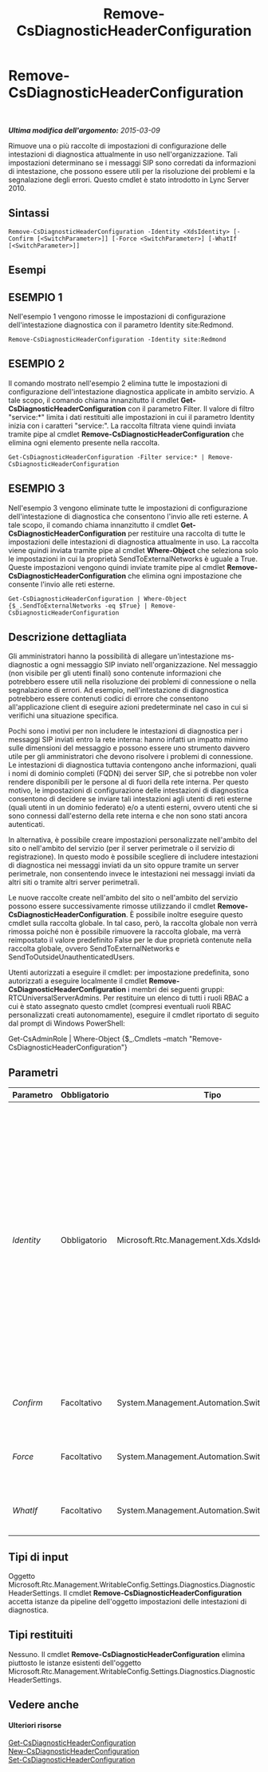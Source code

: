 ﻿---
title: Remove-CsDiagnosticHeaderConfiguration
TOCTitle: Remove-CsDiagnosticHeaderConfiguration
ms:assetid: d71b79f1-49f2-4a6c-8b3e-ca909e8d5f49
ms:mtpsurl: https://technet.microsoft.com/it-it/library/Gg398941(v=OCS.15)
ms:contentKeyID: 49302118
ms.date: 08/24/2015
mtps_version: v=OCS.15
ms.translationtype: HT
---

# Remove-CsDiagnosticHeaderConfiguration

 

_**Ultima modifica dell'argomento:** 2015-03-09_

Rimuove una o più raccolte di impostazioni di configurazione delle intestazioni di diagnostica attualmente in uso nell'organizzazione. Tali impostazioni determinano se i messaggi SIP sono corredati da informazioni di intestazione, che possono essere utili per la risoluzione dei problemi e la segnalazione degli errori. Questo cmdlet è stato introdotto in Lync Server 2010.

## Sintassi

    Remove-CsDiagnosticHeaderConfiguration -Identity <XdsIdentity> [-Confirm [<SwitchParameter>]] [-Force <SwitchParameter>] [-WhatIf [<SwitchParameter>]]

## Esempi

## ESEMPIO 1

Nell'esempio 1 vengono rimosse le impostazioni di configurazione dell'intestazione diagnostica con il parametro Identity site:Redmond.

    Remove-CsDiagnosticHeaderConfiguration -Identity site:Redmond

## ESEMPIO 2

Il comando mostrato nell'esempio 2 elimina tutte le impostazioni di configurazione dell'intestazione diagnostica applicate in ambito servizio. A tale scopo, il comando chiama innanzitutto il cmdlet **Get-CsDiagnosticHeaderConfiguration** con il parametro Filter. Il valore di filtro "service:\*" limita i dati restituiti alle impostazioni in cui il parametro Identity inizia con i caratteri "service:". La raccolta filtrata viene quindi inviata tramite pipe al cmdlet **Remove-CsDiagnosticHeaderConfiguration** che elimina ogni elemento presente nella raccolta.

    Get-CsDiagnosticHeaderConfiguration -Filter service:* | Remove-CsDiagnosticHeaderConfiguration

## ESEMPIO 3

Nell'esempio 3 vengono eliminate tutte le impostazioni di configurazione dell'intestazione di diagnostica che consentono l'invio alle reti esterne. A tale scopo, il comando chiama innanzitutto il cmdlet **Get-CsDiagnosticHeaderConfiguration** per restituire una raccolta di tutte le impostazioni delle intestazioni di diagnostica attualmente in uso. La raccolta viene quindi inviata tramite pipe al cmdlet **Where-Object** che seleziona solo le impostazioni in cui la proprietà SendToExternalNetworks è uguale a True. Queste impostazioni vengono quindi inviate tramite pipe al cmdlet **Remove-CsDiagnosticHeaderConfiguration** che elimina ogni impostazione che consente l'invio alle reti esterne.

    Get-CsDiagnosticHeaderConfiguration | Where-Object {$_.SendToExternalNetworks -eq $True} | Remove-CsDiagnosticHeaderConfiguration

## Descrizione dettagliata

Gli amministratori hanno la possibilità di allegare un'intestazione ms-diagnostic a ogni messaggio SIP inviato nell'organizzazione. Nel messaggio (non visibile per gli utenti finali) sono contenute informazioni che potrebbero essere utili nella risoluzione dei problemi di connessione o nella segnalazione di errori. Ad esempio, nell'intestazione di diagnostica potrebbero essere contenuti codici di errore che consentono all'applicazione client di eseguire azioni predeterminate nel caso in cui si verifichi una situazione specifica.

Pochi sono i motivi per non includere le intestazioni di diagnostica per i messaggi SIP inviati entro la rete interna: hanno infatti un impatto minimo sulle dimensioni del messaggio e possono essere uno strumento davvero utile per gli amministratori che devono risolvere i problemi di connessione. Le intestazioni di diagnostica tuttavia contengono anche informazioni, quali i nomi di dominio completi (FQDN) dei server SIP, che si potrebbe non voler rendere disponibili per le persone al di fuori della rete interna. Per questo motivo, le impostazioni di configurazione delle intestazioni di diagnostica consentono di decidere se inviare tali intestazioni agli utenti di reti esterne (quali utenti in un dominio federato) e/o a utenti esterni, ovvero utenti che si sono connessi dall'esterno della rete interna e che non sono stati ancora autenticati.

In alternativa, è possibile creare impostazioni personalizzate nell'ambito del sito o nell'ambito del servizio (per il server perimetrale o il servizio di registrazione). In questo modo è possibile scegliere di includere intestazioni di diagnostica nei messaggi inviati da un sito oppure tramite un server perimetrale, non consentendo invece le intestazioni nei messaggi inviati da altri siti o tramite altri server perimetrali.

Le nuove raccolte create nell'ambito del sito o nell'ambito del servizio possono essere successivamente rimosse utilizzando il cmdlet **Remove-CsDiagnosticHeaderConfiguration**. È possibile inoltre eseguire questo cmdlet sulla raccolta globale. In tal caso, però, la raccolta globale non verrà rimossa poiché non è possibile rimuovere la raccolta globale, ma verrà reimpostato il valore predefinito False per le due proprietà contenute nella raccolta globale, ovvero SendToExternalNetworks e SendToOutsideUnauthenticatedUsers.

Utenti autorizzati a eseguire il cmdlet: per impostazione predefinita, sono autorizzati a eseguire localmente il cmdlet **Remove-CsDiagnosticHeaderConfiguration** i membri dei seguenti gruppi: RTCUniversalServerAdmins. Per restituire un elenco di tutti i ruoli RBAC a cui è stato assegnato questo cmdlet (compresi eventuali ruoli RBAC personalizzati creati autonomamente), eseguire il cmdlet riportato di seguito dal prompt di Windows PowerShell:

Get-CsAdminRole | Where-Object {$\_.Cmdlets –match "Remove-CsDiagnosticHeaderConfiguration"}

## Parametri


<table>
<colgroup>
<col style="width: 25%" />
<col style="width: 25%" />
<col style="width: 25%" />
<col style="width: 25%" />
</colgroup>
<thead>
<tr class="header">
<th>Parametro</th>
<th>Obbligatorio</th>
<th>Tipo</th>
<th>Descrizione</th>
</tr>
</thead>
<tbody>
<tr class="odd">
<td><p><em>Identity</em></p></td>
<td><p>Obbligatorio</p></td>
<td><p>Microsoft.Rtc.Management.Xds.XdsIdentity</p></td>
<td><p>L'identificatore univoco per le impostazioni di configurazione delle intestazioni di diagnostica da rimuovere. Per rimuovere le impostazioni configurate nell'ambito del sito, utilizzare una sintassi simile a quella riportata di seguito: -Identity &quot;site:Redmond&quot;. Per rimuovere le impostazioni configurate in ambito servizio, utilizzare una sintassi simile alla seguente: -Identity &quot;service:EdgeServer:atl-edge-001.litwareinc.com&quot;.</p>
<p>Il cmdlet <strong>Remove-CsDiagnosticHeaderConfiguration</strong> può anche essere eseguito per le impostazioni di configurazione globali. In questo caso, utilizzare la seguente sintassi: -Identity global. Si noti, tuttavia, che le impostazioni globali non verranno effettivamente rimosse, ma verranno ripristinati tutti i valori predefiniti delle relative proprietà.</p></td>
</tr>
<tr class="even">
<td><p><em>Confirm</em></p></td>
<td><p>Facoltativo</p></td>
<td><p>System.Management.Automation.SwitchParameter</p></td>
<td><p>Viene visualizzata una richiesta di conferma prima di eseguire il comando.</p></td>
</tr>
<tr class="odd">
<td><p><em>Force</em></p></td>
<td><p>Facoltativo</p></td>
<td><p>System.Management.Automation.SwitchParameter</p></td>
<td><p>Consente di non visualizzare i messaggi relativi agli errori non irreversibili che possono verificarsi durante l'esecuzione del comando.</p></td>
</tr>
<tr class="even">
<td><p><em>WhatIf</em></p></td>
<td><p>Facoltativo</p></td>
<td><p>System.Management.Automation.SwitchParameter</p></td>
<td><p>Descrive ciò che accadrebbe se si eseguisse il comando senza eseguirlo realmente.</p></td>
</tr>
</tbody>
</table>


## Tipi di input

Oggetto Microsoft.Rtc.Management.WritableConfig.Settings.Diagnostics.DiagnosticHeaderSettings. Il cmdlet **Remove-CsDiagnosticHeaderConfiguration** accetta istanze da pipeline dell'oggetto impostazioni delle intestazioni di diagnostica.

## Tipi restituiti

Nessuno. Il cmdlet **Remove-CsDiagnosticHeaderConfiguration** elimina piuttosto le istanze esistenti dell'oggetto Microsoft.Rtc.Management.WritableConfig.Settings.Diagnostics.DiagnosticHeaderSettings.

## Vedere anche

#### Ulteriori risorse

[Get-CsDiagnosticHeaderConfiguration](get-csdiagnosticheaderconfiguration.md)  
[New-CsDiagnosticHeaderConfiguration](new-csdiagnosticheaderconfiguration.md)  
[Set-CsDiagnosticHeaderConfiguration](set-csdiagnosticheaderconfiguration.md)

